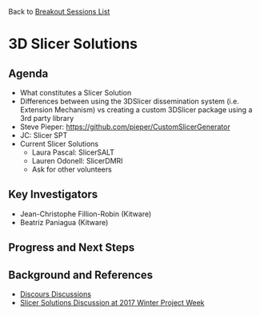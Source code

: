 Back to [Breakout Sessions List](../README.md#BreakoutSessions)

# 3D Slicer Solutions

## Agenda

* What constitutes a Slicer Solution
* Differences between using the 3DSlicer dissemination system (i.e. Extension Mechanism) vs creating a custom 3DSlicer package using a 3rd party library
* Steve Pieper: https://github.com/pieper/CustomSlicerGenerator
* JC: Slicer SPT
* Current Slicer Solutions
  * Laura Pascal: SlicerSALT
  * Lauren Odonell: SlicerDMRI
  * Ask for other volunteers

## Key Investigators

- Jean-Christophe Fillion-Robin (Kitware)
- Beatriz Paniagua (Kitware)

## Progress and Next Steps

<!--Describe progress and next steps in a few bullet points as you are making progress.-->

## Background and References

<!--Use this space for information that may help people better understand your project, like links to papers, source code, or data.-->

- [Discours Discussions](https://discourse.slicer.org/t/its-all-about-transitions-lets-talk-about-slicers-landing-page/113/28?u=jcfr)
- [Slicer Solutions Discussion at 2017 Winter Project Week](https://na-mic.org/wiki/2017_Winter_Project_Week/Organizations)
